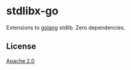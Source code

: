 # stdlibx-go

Extensions to [golang](https://go.dev/) stdlib. Zero dependencies.

## License

[Apache 2.0](LICENSE)
